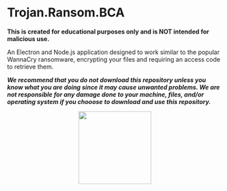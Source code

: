 # Trojan.Ransom.BCA

**This is created for educational purposes only and is NOT intended for malicious use.**

An Electron and Node.js application designed to work similar to the popular WannaCry ransomware, encrypting your files and requiring an access code to retrieve them.  

***We recommend that you do not download this repository unless you know what you are doing since it may cause unwanted problems.  We are not responsible for any damage done to your machine, files, and/or operating system if you chooose to download and use this repository.***

<p align="center">
  <img width="170" height="170" src="https://encrypted-tbn0.gstatic.com/images?q=tbn:ANd9GcS4tT3aaJdno4Dia321h6JKNcFedu9orPYSy9O0Gq6NERpWlVI-">
</p>
